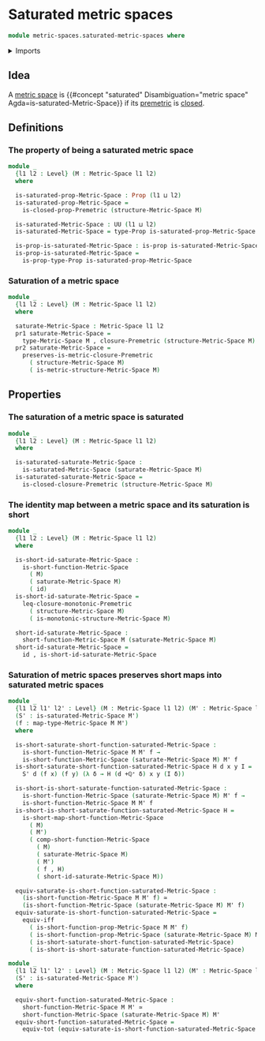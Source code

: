 # Saturated metric spaces

```agda
module metric-spaces.saturated-metric-spaces where
```

<details><summary>Imports</summary>

```agda
open import elementary-number-theory.positive-rational-numbers

open import foundation.binary-relations
open import foundation.dependent-pair-types
open import foundation.equivalences
open import foundation.function-types
open import foundation.functoriality-dependent-pair-types
open import foundation.identity-types
open import foundation.logical-equivalences
open import foundation.propositions
open import foundation.sets
open import foundation.subtypes
open import foundation.universe-levels

open import metric-spaces.closed-premetric-structures
open import metric-spaces.functions-metric-spaces
open import metric-spaces.metric-spaces
open import metric-spaces.metric-structures
open import metric-spaces.premetric-spaces
open import metric-spaces.premetric-structures
open import metric-spaces.short-functions-metric-spaces
```

</details>

## Idea

A [metric space](metric-spaces.metric-spaces.md) is
{{#concept "saturated" Disambiguation="metric space" Agda=is-saturated-Metric-Space}}
if its [premetric](metric-spaces.premetric-structures.md) is
[closed](metric-spaces.closed-premetric-structures.md).

## Definitions

### The property of being a saturated metric space

```agda
module _
  {l1 l2 : Level} (M : Metric-Space l1 l2)
  where

  is-saturated-prop-Metric-Space : Prop (l1 ⊔ l2)
  is-saturated-prop-Metric-Space =
    is-closed-prop-Premetric (structure-Metric-Space M)

  is-saturated-Metric-Space : UU (l1 ⊔ l2)
  is-saturated-Metric-Space = type-Prop is-saturated-prop-Metric-Space

  is-prop-is-saturated-Metric-Space : is-prop is-saturated-Metric-Space
  is-prop-is-saturated-Metric-Space =
    is-prop-type-Prop is-saturated-prop-Metric-Space
```

### Saturation of a metric space

```agda
module _
  {l1 l2 : Level} (M : Metric-Space l1 l2)
  where

  saturate-Metric-Space : Metric-Space l1 l2
  pr1 saturate-Metric-Space =
    type-Metric-Space M , closure-Premetric (structure-Metric-Space M)
  pr2 saturate-Metric-Space =
    preserves-is-metric-closure-Premetric
      ( structure-Metric-Space M)
      ( is-metric-structure-Metric-Space M)
```

## Properties

### The saturation of a metric space is saturated

```agda
module _
  {l1 l2 : Level} (M : Metric-Space l1 l2)
  where

  is-saturated-saturate-Metric-Space :
    is-saturated-Metric-Space (saturate-Metric-Space M)
  is-saturated-saturate-Metric-Space =
    is-closed-closure-Premetric (structure-Metric-Space M)
```

### The identity map between a metric space and its saturation is short

```agda
module _
  {l1 l2 : Level} (M : Metric-Space l1 l2)
  where

  is-short-id-saturate-Metric-Space :
    is-short-function-Metric-Space
      ( M)
      ( saturate-Metric-Space M)
      ( id)
  is-short-id-saturate-Metric-Space =
    leq-closure-monotonic-Premetric
      ( structure-Metric-Space M)
      ( is-monotonic-structure-Metric-Space M)

  short-id-saturate-Metric-Space :
    short-function-Metric-Space M (saturate-Metric-Space M)
  short-id-saturate-Metric-Space =
    id , is-short-id-saturate-Metric-Space
```

### Saturation of metric spaces preserves short maps into saturated metric spaces

```agda
module _
  {l1 l2 l1' l2' : Level} (M : Metric-Space l1 l2) (M' : Metric-Space l1' l2')
  (S' : is-saturated-Metric-Space M')
  (f : map-type-Metric-Space M M')
  where

  is-short-saturate-short-function-saturated-Metric-Space :
    is-short-function-Metric-Space M M' f →
    is-short-function-Metric-Space (saturate-Metric-Space M) M' f
  is-short-saturate-short-function-saturated-Metric-Space H d x y I =
    S' d (f x) (f y) (λ δ → H (d +ℚ⁺ δ) x y (I δ))

  is-short-is-short-saturate-function-saturated-Metric-Space :
    is-short-function-Metric-Space (saturate-Metric-Space M) M' f →
    is-short-function-Metric-Space M M' f
  is-short-is-short-saturate-function-saturated-Metric-Space H =
    is-short-map-short-function-Metric-Space
      ( M)
      ( M')
      ( comp-short-function-Metric-Space
        ( M)
        ( saturate-Metric-Space M)
        ( M')
        ( f , H)
        ( short-id-saturate-Metric-Space M))

  equiv-saturate-is-short-function-saturated-Metric-Space :
    (is-short-function-Metric-Space M M' f) ≃
    (is-short-function-Metric-Space (saturate-Metric-Space M) M' f)
  equiv-saturate-is-short-function-saturated-Metric-Space =
    equiv-iff
      ( is-short-function-prop-Metric-Space M M' f)
      ( is-short-function-prop-Metric-Space (saturate-Metric-Space M) M' f)
      ( is-short-saturate-short-function-saturated-Metric-Space)
      ( is-short-is-short-saturate-function-saturated-Metric-Space)
```

```agda
module _
  {l1 l2 l1' l2' : Level} (M : Metric-Space l1 l2) (M' : Metric-Space l1' l2')
  (S' : is-saturated-Metric-Space M')
  where

  equiv-short-function-saturated-Metric-Space :
    short-function-Metric-Space M M' ≃
    short-function-Metric-Space (saturate-Metric-Space M) M'
  equiv-short-function-saturated-Metric-Space =
    equiv-tot (equiv-saturate-is-short-function-saturated-Metric-Space M M' S')
```
